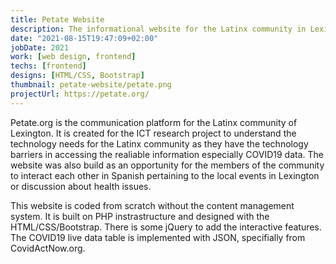 ```yaml
---
title: Petate Website
description: The informational website for the Latinx community in Lexington
date: "2021-08-15T19:47:09+02:00"
jobDate: 2021
work: [web design, frontend]
techs: [frontend]
designs: [HTML/CSS, Bootstrap]
thumbnail: petate-website/petate.png
projectUrl: https://petate.org/
---
```


Petate.org is the communication platform for the Latinx community of Lexington. It is created for the ICT research project to understand the technology needs for the Latinx community as they have the technology barriers in accessing the realiable information especially COVID19 data. The website was also build as an opportunity for the members of the community to interact each other in Spanish pertaining to the local events in Lexington or discussion about health issues. 

This website is coded from scratch without the content management system. It is built on PHP instrastructure and designed with the HTML/CSS/Bootstrap. There is some jQuery to add the interactive features. The COVID19 live data table is implemented with JSON, specifially from CovidActNow.org. 
